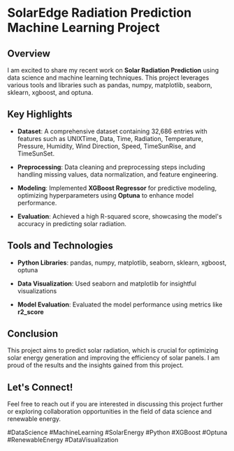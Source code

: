 # SolarEdge Radiation Prediction Machine Learning Project

## Overview

I am excited to share my recent work on **Solar Radiation Prediction** using data science and machine learning techniques. This project leverages various tools and libraries such as pandas, numpy, matplotlib, seaborn, sklearn, xgboost, and optuna.

## Key Highlights

- **Dataset**: A comprehensive dataset containing 32,686 entries with features such as UNIXTime, Data, Time, Radiation, Temperature, Pressure, Humidity, Wind Direction, Speed, TimeSunRise, and TimeSunSet.

- **Preprocessing**: Data cleaning and preprocessing steps including handling missing values, data normalization, and feature engineering.

- **Modeling**: Implemented **XGBoost Regressor** for predictive modeling, optimizing hyperparameters using **Optuna** to enhance model performance.

- **Evaluation**: Achieved a high R-squared score, showcasing the model's accuracy in predicting solar radiation.

## Tools and Technologies

- **Python Libraries**: pandas, numpy, matplotlib, seaborn, sklearn, xgboost, optuna

- **Data Visualization**: Used seaborn and matplotlib for insightful visualizations

- **Model Evaluation**: Evaluated the model performance using metrics like **r2_score**

## Conclusion

This project aims to predict solar radiation, which is crucial for optimizing solar energy generation and improving the efficiency of solar panels. I am proud of the results and the insights gained from this project.

## Let's Connect!

Feel free to reach out if you are interested in discussing this project further or exploring collaboration opportunities in the field of data science and renewable energy.

#DataScience #MachineLearning #SolarEnergy #Python #XGBoost #Optuna #RenewableEnergy #DataVisualization

